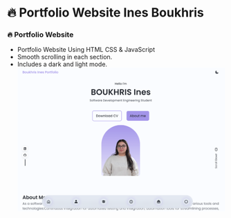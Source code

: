 # 🔥 Portfolio Website Ines Boukhris
### 🔥  Portfolio Website

- Portfolio Website Using HTML CSS & JavaScript
- Smooth scrolling in each section.
- Includes a dark and light mode.
![preview img](/preview.png)
